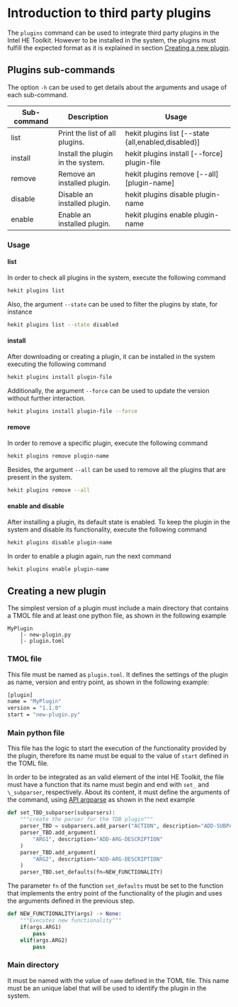 # Introduction to third party plugins
The `plugins` command can be used to integrate third party
plugins in the Intel HE Toolkit. However to be installed in
the system, the plugins must fulfill the expected format as
it is explained in section [Creating a new plugin](#creating-a-new-plugin).

## Plugins sub-commands
The option `-h` can be used to get details about the arguments
and usage of each sub-command.

| Sub-command | Description | Usage
|-----------|-----------|-----------|
| list | Print the list of all plugins. | hekit plugins list [--state {all,enabled,disabled}]
| install | Install the plugin in the system. | hekit plugins install [--force] plugin-file
| remove | Remove an installed plugin. | hekit plugins remove [--all] [plugin-name]
| disable | Disable an installed plugin. | hekit plugins disable plugin-name
| enable | Enable an installed plugin. | hekit plugins enable plugin-name

### Usage

#### list
In order to check all plugins in the system, execute the following command
```bash
hekit plugins list
```

Also, the argument `--state` can be used to filter the plugins
by state, for instance
```bash
hekit plugins list --state disabled
```

#### install
After downloading or creating a plugin, it can be installed in
the system executing the following command
```bash
hekit plugins install plugin-file
```

Additionally, the argument `--force` can be used to update the
version without further interaction.
```bash
hekit plugins install plugin-file --force
```

#### remove
In order to remove a specific plugin, execute the following command
```bash
hekit plugins remove plugin-name
```

Besides, the argument `--all` can be used to remove all the
plugins that are present in the system.
```bash
hekit plugins remove --all
```

#### enable and disable
After installing a plugin, its default state is enabled. To keep
the plugin in the system and disable its functionality, execute
the following command
```bash
hekit plugins disable plugin-name
```

In order to enable a plugin again, run the next command
```bash
hekit plugins enable plugin-name
```

## Creating a new plugin
The simplest version of a plugin must include a main directory
that contains a TMOL file and at least one python file, as shown
in the following example

```
MyPlugin
    |- new-plugin.py
    |- plugin.toml
```

### TMOL file
This file must be named as `plugin.toml`. It defines the settings 
of the plugin as name, version and entry point, as shown in the 
following example:
```bash
[plugin]
name = "MyPlugin"
version = "1.1.0"
start = "new-plugin.py"
```

### Main python file
This file has the logic to start the execution of the functionality
provided by the plugin, therefore its name must be equal to the value 
of `start` defined in the TOML file.

In order to be integrated as an valid element of the intel HE Toolkit, 
the file must have a function that its name must begin and end with `set_` 
and `\_subparser`, respectively. About its content, it must define the 
arguments of the command, using [API argparse](https://docs.python.org/3/library/argparse.html#) 
as shown in the next example
```python
def set_TBD_subparser(subparsers):
    """create the parser for the TDB plugin"""
    parser_TBD = subparsers.add_parser("ACTION", description="ADD-SUBPARSER-DESCRIPTION")
    parser_TBD.add_argument(
        "ARG1", description="ADD-ARG-DESCRIPTION"
    )
    parser_TBD.add_argument(
        "ARG2", description="ADD-ARG-DESCRIPTION"
    )
    parser_TBD.set_defaults(fn=NEW_FUNCTIONALITY)
```

The parameter `fn` of the function `set_defaults` must be set to the
function that implements the entry point of the functionality of the
plugin and uses the arguments defined in the previous step.
```python
def NEW_FUNCTIONALITY(args) -> None:
    """Executes new functionality"""
    if(args.ARG1)
        pass
    elif(args.ARG2)
        pass
```

### Main directory
It must be named with the value of `name` defined in the TOML file.
This name must be an unique label that will be used to identify
the plugin in the system.
